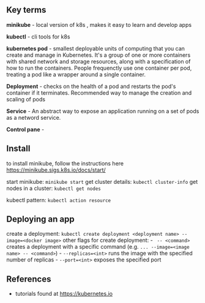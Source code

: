 
## Key terms

**minikube** - local version of k8s , makes it easy to learn and develop apps

**kubectl** - cli tools for k8s

**kubernetes pod** - smallest deployable units of computing that you can create and manage in Kubernetes. It's a group of one or more containers with shared network and storage resources, along with a specification of how to run the containers. People frequenctly use one container per pod, treating a pod like a wrapper around a single container.

**Deployment** - checks on the health of a pod and restarts the pod's container if it terminates. Recommended way to manage the creation and scaling of pods

**Service** - An abstract way to expose an application running on a set of pods as a netword service.

**Control pane** - 

## Install

to install minikube, follow the instructions here
https://minikube.sigs.k8s.io/docs/start/


start minikube: `minikube start`
get cluster details: `kubectl cluster-info`
get nodes in a cluster: `kubectl get nodes`

kubectl pattern: `kubectl action resource`

## Deploying an app
create a deployment: `kubectl create deployment <deployment name> --image=<docker image>`
other flags for create deployment:
	- ` -- <command>` creates a deployment with a specific command (e.g. `... --image=<image name> -- <command>`)
	-  `--replicas=<int>` runs the image with the specified number of replicas
	- `--port=<int>` exposes the specified port


## References
- tutorials found at https://kubernetes.io
